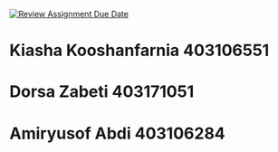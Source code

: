 [![Review Assignment Due Date](https://classroom.github.com/assets/deadline-readme-button-22041afd0340ce965d47ae6ef1cefeee28c7c493a6346c4f15d667ab976d596c.svg)](https://classroom.github.com/a/iDQJgb-p)
# Kiasha       Kooshanfarnia    403106551
# Dorsa        Zabeti           403171051
# Amiryusof    Abdi             403106284

